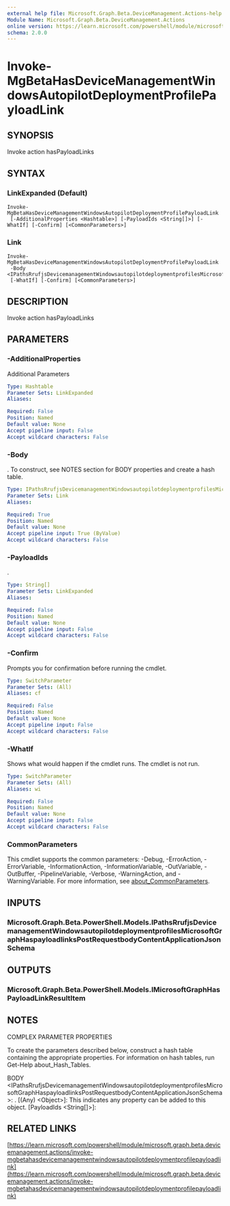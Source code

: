 ```yaml
---
external help file: Microsoft.Graph.Beta.DeviceManagement.Actions-help.xml
Module Name: Microsoft.Graph.Beta.DeviceManagement.Actions
online version: https://learn.microsoft.com/powershell/module/microsoft.graph.beta.devicemanagement.actions/invoke-mgbetahasdevicemanagementwindowsautopilotdeploymentprofilepayloadlink
schema: 2.0.0
---
```


# Invoke-MgBetaHasDeviceManagementWindowsAutopilotDeploymentProfilePayloadLink

## SYNOPSIS
Invoke action hasPayloadLinks

## SYNTAX

### LinkExpanded (Default)
```
Invoke-MgBetaHasDeviceManagementWindowsAutopilotDeploymentProfilePayloadLink
 [-AdditionalProperties <Hashtable>] [-PayloadIds <String[]>] [-WhatIf] [-Confirm] [<CommonParameters>]
```

### Link
```
Invoke-MgBetaHasDeviceManagementWindowsAutopilotDeploymentProfilePayloadLink
 -Body <IPathsRrufjsDevicemanagementWindowsautopilotdeploymentprofilesMicrosoftGraphHaspayloadlinksPostRequestbodyContentApplicationJsonSchema>
 [-WhatIf] [-Confirm] [<CommonParameters>]
```

## DESCRIPTION
Invoke action hasPayloadLinks

## PARAMETERS

### -AdditionalProperties
Additional Parameters

```yaml
Type: Hashtable
Parameter Sets: LinkExpanded
Aliases:

Required: False
Position: Named
Default value: None
Accept pipeline input: False
Accept wildcard characters: False
```

### -Body
.
To construct, see NOTES section for BODY properties and create a hash table.

```yaml
Type: IPathsRrufjsDevicemanagementWindowsautopilotdeploymentprofilesMicrosoftGraphHaspayloadlinksPostRequestbodyContentApplicationJsonSchema
Parameter Sets: Link
Aliases:

Required: True
Position: Named
Default value: None
Accept pipeline input: True (ByValue)
Accept wildcard characters: False
```

### -PayloadIds
.

```yaml
Type: String[]
Parameter Sets: LinkExpanded
Aliases:

Required: False
Position: Named
Default value: None
Accept pipeline input: False
Accept wildcard characters: False
```

### -Confirm
Prompts you for confirmation before running the cmdlet.

```yaml
Type: SwitchParameter
Parameter Sets: (All)
Aliases: cf

Required: False
Position: Named
Default value: None
Accept pipeline input: False
Accept wildcard characters: False
```

### -WhatIf
Shows what would happen if the cmdlet runs.
The cmdlet is not run.

```yaml
Type: SwitchParameter
Parameter Sets: (All)
Aliases: wi

Required: False
Position: Named
Default value: None
Accept pipeline input: False
Accept wildcard characters: False
```

### CommonParameters
This cmdlet supports the common parameters: -Debug, -ErrorAction, -ErrorVariable, -InformationAction, -InformationVariable, -OutVariable, -OutBuffer, -PipelineVariable, -Verbose, -WarningAction, and -WarningVariable. For more information, see [about_CommonParameters](http://go.microsoft.com/fwlink/?LinkID=113216).

## INPUTS

### Microsoft.Graph.Beta.PowerShell.Models.IPathsRrufjsDevicemanagementWindowsautopilotdeploymentprofilesMicrosoftGraphHaspayloadlinksPostRequestbodyContentApplicationJsonSchema
## OUTPUTS

### Microsoft.Graph.Beta.PowerShell.Models.IMicrosoftGraphHasPayloadLinkResultItem
## NOTES
COMPLEX PARAMETER PROPERTIES

To create the parameters described below, construct a hash table containing the appropriate properties.
For information on hash tables, run Get-Help about_Hash_Tables.

BODY \<IPathsRrufjsDevicemanagementWindowsautopilotdeploymentprofilesMicrosoftGraphHaspayloadlinksPostRequestbodyContentApplicationJsonSchema\>: .
  \[(Any) \<Object\>\]: This indicates any property can be added to this object.
  \[PayloadIds \<String\[\]\>\]:

## RELATED LINKS

[https://learn.microsoft.com/powershell/module/microsoft.graph.beta.devicemanagement.actions/invoke-mgbetahasdevicemanagementwindowsautopilotdeploymentprofilepayloadlink](https://learn.microsoft.com/powershell/module/microsoft.graph.beta.devicemanagement.actions/invoke-mgbetahasdevicemanagementwindowsautopilotdeploymentprofilepayloadlink)




